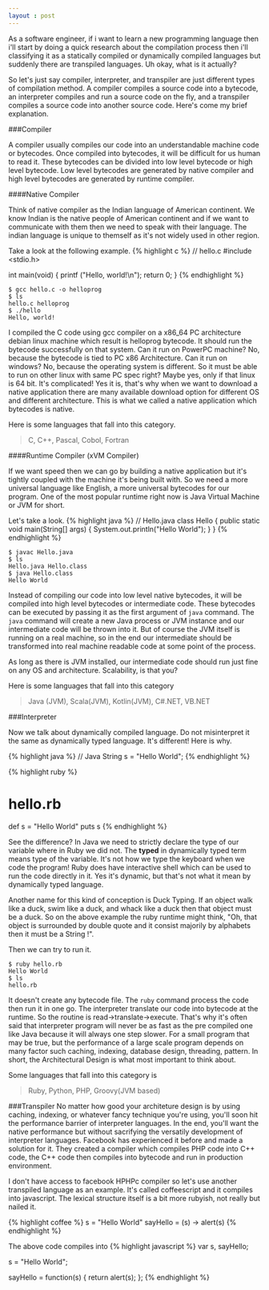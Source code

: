```yaml
---
layout : post
---
```


As a software engineer, if i want to learn a new programming language then i'll start by doing a quick research about the compilation process then i'll classifying it as a statically compiled or dynamically compiled languages but suddenly there are transpiled languages. Uh okay, what is it actually?

So let's just say compiler, interpreter, and transpiler are just different types of compilation method. A compiler compiles a source code into a bytecode, an interpreter compiles and run a source code on the fly, and a transpiler compiles a source code into another source code. Here's come my brief explanation.

###Compiler

A compiler usually compiles our code into an understandable machine code or bytecodes. Once compiled into bytecodes, it will be difficult for us human to read it. These bytecodes can be divided into low level bytecode or high level bytecode. Low level bytecodes are generated by native compiler and high level bytecodes are generated by runtime compiler.

####Native Compiler

Think of native compiler as the Indian language of American continent. We know Indian is the native people of American continent and if we want to communicate with them then we need to speak with their language. The indian language is unique to themself as it's not widely used in other region.

Take a look at the following example.
{% highlight c %}
// hello.c
#include <stdio.h>

int main(void)
{
  printf ("Hello, world!\n");
  return 0;
}
{% endhighlight %}

```
$ gcc hello.c -o helloprog
$ ls
hello.c helloprog
$ ./hello
Hello, world!
```

I compiled the C code using gcc compiler on a x86_64 PC architecture debian linux machine which result is helloprog bytecode. It should run the bytecode successfully on that system. Can it run on PowerPC machine? No, because the bytecode is tied to PC x86 Architecture. Can it run on windows? No, because the operating system is different. So it must be able to run on other linux with same PC spec right? Maybe yes, only if that linux is 64 bit. It's complicated! Yes it is, that's why when we want to download a native application there are many available download option for different OS and different architecture. This is what we called a native application which bytecodes is native.

Here is some languages that fall into this category.

> C, C++, Pascal, Cobol, Fortran

####Runtime Compiler (xVM Compiler)

If we want speed then we can go by building a native application but it's tightly coupled with the machine it's being built with. So we need a more universal language like English, a more universal bytecodes for our program. One of the most popular runtime right now is Java Virtual Machine or JVM for short. 

Let's take a look.
{% highlight java %}
// Hello.java
class Hello {
    public static void main(String[] args) {
        System.out.println("Hello World");
    }
}
{% endhighlight %}

```
$ javac Hello.java
$ ls
Hello.java Hello.class
$ java Hello.class
Hello World
```

Instead of compiling our code into low level native bytecodes, it will be compiled into high level bytecodes or intermediate code. These bytecodes can be executed by passing it as the first argument of `java` command. The `java` command will create a new Java process or JVM instance and our intermediate code will be thrown into it. But of course the JVM itself is running on a real machine, so in the end our intermediate should be transformed into real machine readable code at some point of the process.

As long as there is JVM installed, our intermediate code should run just fine on any OS and architecture. Scalability, is that you?

Here is some languages that fall into this category

> Java (JVM), Scala(JVM), Kotlin(JVM), C#.NET, VB.NET

###Interpreter

Now we talk about dynamically compiled language. Do not misinterpret it the same  as dynamically typed language. It's different! Here is why.

{% highlight java %}
// Java
String s = "Hello World";
{% endhighlight %}

{% highlight ruby %}
# hello.rb
def s = "Hello World"
puts s
{% endhighlight %}

See the difference? In Java we need to strictly declare the type of our variable where in Ruby we did not. The **typed** in dynamically typed term means type of the variable. It's not how we type the keyboard when we code the program! Ruby does have interactive shell which can be used to run the code directly in it. Yes it's dynamic, but that's not what it mean by dynamically typed language. 

Another name for this kind of conception is Duck Typing. If an object walk like a duck, swim like a duck, and whack like a duck then that object must be a duck. So on the above example the ruby runtime might think, "Oh, that object is surrounded by double quote and it consist majorily by alphabets then it must be a String !".

Then we can try to run it.

```
$ ruby hello.rb
Hello World
$ ls
hello.rb
```

It doesn't create any bytecode file. The `ruby` command process the code then run it in one go. The interpreter translate our code into bytecode at the runtime. So the routine is read->translate->execute. That's why it's often said that interpreter program will never be as fast as the pre compiled one like Java because it will always one step slower. For a small program that may be true, but the performance of a large scale program depends on many factor such caching, indexing, database design, threading, pattern. In short, the Architectural Design is what most important to think about.

Some languages that fall into this category is

> Ruby, Python, PHP, Groovy(JVM based)

###Transpiler
No matter how good your architeture design is by using caching, indexing, or whatever fancy technique you're using, you'll soon hit the performance barrier of interpreter languages. In the end, you'll want the native performance but without sacrifying the versatily development of interpreter languages. Facebook has experienced it before and made a solution for it. They created a compiler which compiles PHP code into C++ code, the C++ code then compiles into bytecode and run in production environment. 

I don't have access to facebook HPHPc compiler so let's use another transpiled language as an example. It's called coffeescript and it compiles into javascript. The lexical structure itself is a bit more rubyish, not really but nailed it.

{% highlight coffee %}
s = "Hello World"
sayHello = (s) -> alert(s)
{% endhighlight %}

The above code compiles into
{% highlight javascript %}
var s, sayHello;

s = "Hello World";

sayHello = function(s) {
  return alert(s);
};
{% endhighlight %}






























